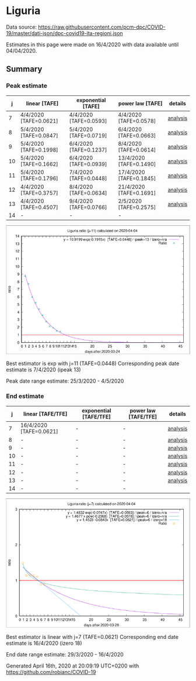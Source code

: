 # Liguria


Data source: https://raw.githubusercontent.com/pcm-dpc/COVID-19/master/dati-json/dpc-covid19-ita-regioni.json

Estimates in this page were made on 16/4/2020 with data available until 04/04/2020.


## Summary 

### Peak estimate 
|j|linear [TAFE]|exponential [TAFE]|power law [TAFE]|details|
|---|----|-----------|---------|-------|
|7|4/4/2020 [TAFE=0.0621]|4/4/2020 [TAFE=0.0593]|4/4/2020 [TAFE=0.0578]|[analysis](COVID-19_liguria_j7_2020-04-04.md)|
|8|5/4/2020 [TAFE=0.0847]|5/4/2020 [TAFE=0.0719]|6/4/2020 [TAFE=0.0663]|[analysis](COVID-19_liguria_j8_2020-04-04.md)|
|9|5/4/2020 [TAFE=0.1998]|6/4/2020 [TAFE=0.1237]|8/4/2020 [TAFE=0.0614]|[analysis](COVID-19_liguria_j9_2020-04-04.md)|
|10|5/4/2020 [TAFE=0.1662]|6/4/2020 [TAFE=0.0939]|13/4/2020 [TAFE=0.1490]|[analysis](COVID-19_liguria_j10_2020-04-04.md)|
|11|5/4/2020 [TAFE=0.1796]|7/4/2020 [TAFE=0.0448]|17/4/2020 [TAFE=0.1845]|[analysis](COVID-19_liguria_j11_2020-04-04.md)|
|12|4/4/2020 [TAFE=0.3757]|8/4/2020 [TAFE=0.0634]|21/4/2020 [TAFE=0.1691]|[analysis](COVID-19_liguria_j12_2020-04-04.md)|
|13|4/4/2020 [TAFE=0.4507]|9/4/2020 [TAFE=0.0766]|2/5/2020 [TAFE=0.2575]|[analysis](COVID-19_liguria_j13_2020-04-04.md)|
|14|-|-|-||

![best peak estimate](COVID-19_liguria_j11_2020-04-04.png)

Best estimator is exp with j=11 (TAFE=0.0448)
Corresponding peak date estimate is 7/4/2020 (ipeak 13)


Peak date range estimate: 25/3/2020 - 4/5/2020

### End estimate 
|j|linear [TAFE/TFE]|exponential [TAFE/TFE]|power law [TAFE/TFE]|details|
|---|----|-----------|---------|-------|
|7|16/4/2020 [TAFE=0.0621]|-|-|[analysis](COVID-19_liguria_j7_2020-04-04.md)|
|8|-|-|-|[analysis](COVID-19_liguria_j8_2020-04-04.md)|
|9|-|-|-|[analysis](COVID-19_liguria_j9_2020-04-04.md)|
|10|-|-|-|[analysis](COVID-19_liguria_j10_2020-04-04.md)|
|11|-|-|-|[analysis](COVID-19_liguria_j11_2020-04-04.md)|
|12|-|-|-|[analysis](COVID-19_liguria_j12_2020-04-04.md)|
|13|-|-|-|[analysis](COVID-19_liguria_j13_2020-04-04.md)|
|14|-|-|-||

![best zero estimate](COVID-19_liguria_j7_2020-04-04.png)

Best estimator is linear with j=7 (TAFE=0.0621)
Corresponding end date estimate is 16/4/2020 (izero 18)


End date range estimate: 29/3/2020 - 16/4/2020

Generated April 16th, 2020 at 20:09:19 UTC+0200 with https://github.com/robianc/COVID-19
